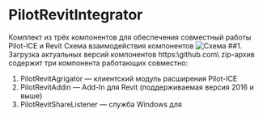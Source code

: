 # PilotRevitIntegrator
Комплект из трёх компонентов для обеспечения совместный работы Pilot-ICE и Revit
Схема взаимодействия компонентов
![Схема](https://github.com/PilotTeam/PilotRevitIntegrator/blob/master/scheme.png)
##1. Загрузка актуальных версий компонентов
https:\\github.com\ zip-архив содержит три компонента работающих совместно:
1. PilotRevitAgrigator — клиентский модуль расширения Pilot-ICE
2. PilotRevitAddin — Add-In для Revit (поддерживаемая версия 2016 и выше)
3. PilotRevitShareListener — служба Windows для
